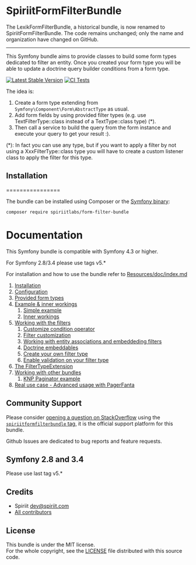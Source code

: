SpiriitFormFilterBundle
=====================

The LexikFormFilterBundle, a historical bundle, is now renamed to SpiriitFormFilterBundle. 
The code remains unchanged; only the name and organization have changed on GitHub.

------------------------------------------------------------------------------------------------

This Symfony bundle aims to provide classes to build some form types dedicated to filter an entity.
Once you created your form type you will be able to update a doctrine query builder conditions from a form type.

[![Latest Stable Version](https://poser.pugx.org/spiriitlabs/form-filter-bundle/v/stable.svg)](https://packagist.org/packages/spiriitlabs/form-filter-bundle)
[![CI Tests](https://github.com/SpiriitLabs/form-filter-bundle/actions/workflows/ci.yml/badge.svg)](https://github.com/SpiriitLabs/form-filter-bundle/actions/workflows/ci.yml)

The idea is:

1. Create a form type extending from `Symfony\Component\Form\AbstractType` as usual.
2. Add form fields by using provided filter types (e.g. use TextFilterType::class instead of a TextType::class type) (*).
3. Then call a service to build the query from the form instance and execute your query to get your result :).

(*): In fact you can use any type, but if you want to apply a filter by not using a XxxFilterType::class type you will 
have to create a custom listener class to apply the filter for this type.

## Installation
================

The bundle can be installed using Composer or the [Symfony binary](https://symfony.com/download):

```
composer require spiriitlabs/form-filter-bundle
```

Documentation
=============

This Symfony bundle is compatible with Symfony 4.3 or higher.

For Symfony 2.8/3.4 please use tags v5.*

For installation and how to use the bundle refer to [Resources/doc/index.md](Resources/doc/index.md)

1. [Installation](Resources/doc/installation.md)
2. [Configuration](Resources/doc/configuration.md)
3. [Provided form types](Resources/doc/provided-types.md)
4. [Example & inner workings](Resources/doc/basics.md)
    1. [Simple example](Resources/doc/basics.md#i-simple-example)
    2. [Inner workings](Resources/doc/basics.md#ii-inner-workings)
5. [Working with the filters](Resources/doc/working-with-the-bundle.md)
    1. [Customize condition operator](Resources/doc/working-with-the-bundle.md#i-customize-condition-operator)
    2. [Filter customization](Resources/doc/working-with-the-bundle.md#ii-filter-customization)
    3. [Working with entity associations and embeddeding filters](Resources/doc/working-with-the-bundle.md#iii-working-with-entity-associations-and-embeddeding-filters)
    4. [Doctrine embeddables](Resources/doc/working-with-the-bundle.md#iv-doctrine-embeddables-orm)
    5. [Create your own filter type](Resources/doc/working-with-the-bundle.md#v-create-your-own-filter-type)
    6. [Enable validation on your filter type](Resources/doc/working-with-the-bundle.md#vi-enable-filtertype-form-validation)
6. [The FilterTypeExtension](Resources/doc/filtertypeextension.md)
7. [Working with other bundles](Resources/doc/working-with-other-bundles.md)
    1. [KNP Paginator example](Resources/doc/working-with-other-bundles.md#i-knp-paginator-example)
8. [Real use case - Advanced usage with PagerFanta](Resources/doc/advanced-usage-with-pagerfanta-bundle.md)   

Community Support
-----------------

Please consider [opening a question on StackOverflow](http://stackoverflow.com/questions/ask) using the [`spiriitformfilterbundle` tag](http://stackoverflow.com/questions/tagged/spiriitformfilterbundle),  it is the official support platform for this bundle.
  
Github Issues are dedicated to bug reports and feature requests.

Symfony 2.8 and 3.4
-------------------

Please use last tag v5.*

Credits
-------

* Spiriit <dev@spiriit.com>
* [All contributors](https://github.com/SpiriitLabs/form-filter-bundle/graphs/contributors)

License
-------

This bundle is under the MIT license.  
For the whole copyright, see the [LICENSE](LICENSE) file distributed with this source code.

